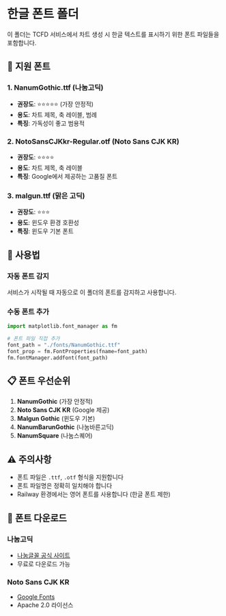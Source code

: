 # 한글 폰트 폴더

이 폴더는 TCFD 서비스에서 차트 생성 시 한글 텍스트를 표시하기 위한 폰트 파일들을 포함합니다.

## 📁 지원 폰트

### 1. NanumGothic.ttf (나눔고딕)
- **권장도**: ⭐⭐⭐⭐⭐ (가장 안정적)
- **용도**: 차트 제목, 축 레이블, 범례
- **특징**: 가독성이 좋고 범용적

### 2. NotoSansCJKkr-Regular.otf (Noto Sans CJK KR)
- **권장도**: ⭐⭐⭐⭐
- **용도**: 차트 제목, 축 레이블
- **특징**: Google에서 제공하는 고품질 폰트

### 3. malgun.ttf (맑은 고딕)
- **권장도**: ⭐⭐⭐
- **용도**: 윈도우 환경 호환성
- **특징**: 윈도우 기본 폰트

## 🚀 사용법

### 자동 폰트 감지
서비스가 시작될 때 자동으로 이 폴더의 폰트를 감지하고 사용합니다.

### 수동 폰트 추가
```python
import matplotlib.font_manager as fm

# 폰트 파일 직접 추가
font_path = "./fonts/NanumGothic.ttf"
font_prop = fm.FontProperties(fname=font_path)
fm.fontManager.addfont(font_path)
```

## 📋 폰트 우선순위

1. **NanumGothic** (가장 안정적)
2. **Noto Sans CJK KR** (Google 제공)
3. **Malgun Gothic** (윈도우 기본)
4. **NanumBarunGothic** (나눔바른고딕)
5. **NanumSquare** (나눔스퀘어)

## ⚠️ 주의사항

- 폰트 파일은 `.ttf`, `.otf` 형식을 지원합니다
- 폰트 파일명은 정확히 일치해야 합니다
- Railway 환경에서는 영어 폰트를 사용합니다 (한글 폰트 제한)

## 🔧 폰트 다운로드

### 나눔고딕
- [나눔글꼴 공식 사이트](https://hangeul.naver.com/font)
- 무료로 다운로드 가능

### Noto Sans CJK KR
- [Google Fonts](https://fonts.google.com/noto/specimen/Noto+Sans+KR)
- Apache 2.0 라이선스
